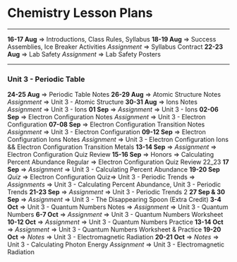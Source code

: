 # Chemistry Lesson Plans

***

**16-17 Aug** => Introductions, Class Rules, Syllabus
**18-19 Aug** => Success Assemblies, Ice Breaker Activities
*Assignment* => Syllabus Contract
**22-23 Aug** => Lab Safety
*Assignment* => Lab Safety Posters

***

### Unit 3 - Periodic Table
**24-25 Aug** => Periodic Table Notes
**26-29 Aug** => Atomic Structure Notes
*Assignment* => Unit 3 - Atomic Structure
**30-31 Aug** => Ions Notes
*Assignment* => Unit 3 - Ions
**01 Sep** => *Assignment* => Unit 3 - Ions
**02-06 Sep** => Electron Configuration Notes
*Assignment* => Unit 3 - Electron Configuration
**07-08 Sep** => Electron Configuration Transition Notes
*Assignment* => Unit 3 - Electron Configuration
**09-12 Sep** => Electron Configuration Ions Notes
*Assignment* => Unit 3 - Electron Configuration Ions && Electron Configuration Transition Metals
**13-14 Sep** => *Assignment* => Electron Configuration Quiz Review
**15-16 Sep** => Honors => Calculating Percent Abundance
Regular => Electron Configuration Quiz Review 22_23
**17 Sep** => *Assignment* => Unit 3 - Calculating Percent Abundance
**19-20 Sep** *Quiz* => Electron Configuration Quiz=> Unit 3 - Periodic Trends => *Assignments* => Unit 3 - Calculating Percent Abundance, Unit 3 - Periodic Trends 
**21-23 Sep** => *Assignment* => Unit 3 - Periodic Trends 2
**27 Sep & 30 Sep** => *Assignment* => Unit 3 - The Disappearing Spoon (Extra Credit)
**3-4 Oct** => Unit 3 - Quantum Numbers Notes => *Assignment* => Unit 3 - Quantum Numbers
**6-7 Oct** => *Assignment* => Unit 3 - Quantum Numbers Worksheet
**10-12 Oct** => *Assignment* => Unit 3 - Quantum Numbers Practice
**13-14 Oct** => *Assignment* => Unit 3 - Quantum Numbers Worksheet & Practice
**19-20 Oct** => *Notes* => Unit 3 - Electromagnetic Radiation
**20-21 Oct** => *Notes* => Unit 3 - Calculating Photon Energy *Assignment* => Unit 3 - Electromagnetic Radiation

